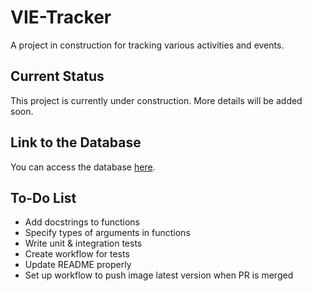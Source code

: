 # VIE-Tracker
A project in construction for tracking various activities and events.

## Current Status
This project is currently under construction. More details will be added soon.

## Link to the Database
You can access the database [here](https://kemar.notion.site/16919fda9f9d8098b983e48bbb2b6feb?v=107c3db306694b03b3f844efffeb6947&pvs=4).

## To-Do List
- Add docstrings to functions
- Specify types of arguments in functions
- Write unit & integration tests
- Create workflow for tests
- Update README properly
- Set up workflow to push image latest version when PR is merged



